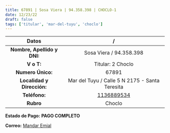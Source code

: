 ```yaml
---
title: 67891 | Sosa Viera | 94.358.398 | CHOCLO-1
date: 12/23/22
draft: false
tags: ['titular', 'mar-del-tuyu', 'choclo']
---
```


|          **Datos**          |                        /                       |
|:---------------------------:|:----------------------------------------------:|
| **Nombre, Apellido y DNI:** |             Sosa Viera / 94.358.398            |
|          **V o T:**         |                Titular: 2 Choclo               |
|      **Numero Único:**      |                      67891                     |
|  **Localidad y Dirección:** | Mar del Tuyu / Calle 5 N 2175 - Santa Teresita |
|        **Teléfono:**        |     [1136889534](https://wa.me/1136889534)     |
|          **Rubro**          |                     Choclo                     |

**Estado de Pago:** **PAGO COMPLETO**

**Correo:** [Mandar Emial](mailto:carolinasosaviera@gmail.com)
